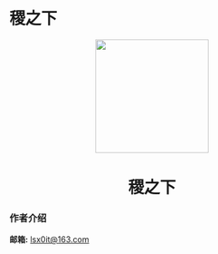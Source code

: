 # 稷之下

<p align="center">
<img src="https://docsify.js.org/_media/icon.svg" width="200" height="200"/>
</p>
<h1 align="center">稷之下</h1>

### 作者介绍

**邮箱:**  lsx0it@163.com


